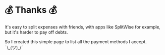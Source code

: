 # 💰 Thanks 💰

It's easy to split expenses with friends, with apps like SplitWise for example, but it's harder to pay off debts.

So I created this simple page to list all the payment methods I accept.
¯\\\_(ツ)\_/¯
